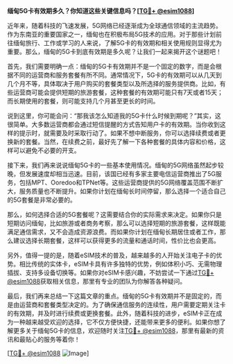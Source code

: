 **缅甸5G卡有效期多久？你知道这些关键信息吗？[[TG💪+ @esim1088](https://t.me/s/esim1088)]**

近年来，随着科技的飞速发展，5G网络已经逐渐成为全球通信领域的主流趋势。作为东南亚的重要国家之一，缅甸也在积极布局5G技术的应用。对于那些计划前往缅甸旅行、工作或学习的人来说，了解5G卡的有效期和相关使用规则显得尤为重要。那么，缅甸的5G卡到底有效期是多久呢？让我们一起来揭开这个谜题吧！

首先，我们需要明确一点：缅甸的5G卡有效期并不是一个固定的数字，而是会根据不同的运营商和服务套餐有所不同。通常情况下，5G卡的有效期可以从几天到几个月不等，具体取决于用户购买的套餐类型以及所选择的服务提供商。比如，有些运营商可能会提供短期的旅游套餐，这种套餐的有效期可能只有7天或者15天；而长期使用的套餐，则可能支持几个月甚至更长的时间。

说到这里，你可能会问：“那我该怎么知道我的5G卡什么时候到期呢？”其实，这很简单。大多数运营商都会通过短信提醒的方式告知用户卡的有效期。当你收到这样的提示时，就需要及时采取行动了。如果不想中断服务，你可以选择续费或者更换新的套餐。当然，在续费之前，最好先了解一下各种套餐的具体内容和价格，这样可以避免不必要的开支。

接下来，我们再来说说缅甸5G卡的一些基本使用情况。缅甸的5G网络虽然起步较晚，但发展速度却相当迅速。目前，该国已经有多家主要电信运营商推出了5G服务，包括MPT、Ooredoo和TPNet等。这些运营商提供的5G网络覆盖范围不断扩大，服务质量也不断提升。如果你计划在缅甸长时间停留，那么选择一个适合自己的5G套餐是非常必要的。

那么，如何选择合适的5G套餐呢？这需要结合你的实际需求来决定。如果你只是短期访问缅甸，比如旅游或者商务考察，那么可以选择短期的旅游套餐，这样既能满足通信需求，又不会造成资源浪费。而如果你计划在缅甸长期居住或者工作，那么建议选择长期套餐，这样可以获得更多的流量和通话时间，性价比也会更高。

另外，值得一提的是，随着eSIM技术的普及，越来越多的人开始关注电子卡的优势。相比传统的实体卡，eSIM卡具有许多独特的优势，例如体积小巧、无需物理插拔、支持多设备切换等。如果你对eSIM卡感兴趣，不妨尝试一下通过[TG💪+ @esim1088](https://t.me/s/esim1088)获取相关信息，那里有专业的团队为你解答各种疑问。

最后，我们再来总结一下这篇文章的重点。缅甸的5G卡有效期并不是固定的，而是由运营商和套餐类型决定的。为了确保通信服务的连续性，用户需要定期关注卡的有效期，并及时进行续费或更换套餐。此外，随着科技的进步，eSIM卡正在成为一种越来越受欢迎的选择，它不仅方便快捷，还能带来更多的便利。如果你想了解更多关于缅甸5G卡的信息，欢迎随时关注[TG💪+ @esim1088](https://t.me/s/esim1088)，那里有最新的资讯和最贴心的服务等着你！

[[TG💪+ @esim1088](https://t.me/s/esim1088) ![Image](https://i.postimg.cc/4NQfJmqS/Snipaste-2025-05-13-00-14-12.png)]